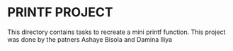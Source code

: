 # PRINTF PROJECT
This directory contains tasks to recreate a mini printf function. This project was done by the patners Ashaye Bisola and Damina Iliya
